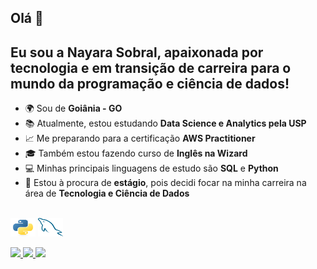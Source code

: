 ## Olá 👋
## Eu sou a Nayara Sobral, apaixonada por tecnologia e em transição de carreira para o mundo da programação e ciência de dados!

- 🌍 Sou de **Goiânia - GO**
- 📚 Atualmente, estou estudando **Data Science e Analytics pela USP**
- 📈 Me preparando para a certificação **AWS Practitioner**
- 🎓 Também estou fazendo curso de **Inglês na Wizard**
- 💻 Minhas principais linguagens de estudo são **SQL** e **Python**
- 🚀 Estou à procura de **estágio**, pois decidi focar na minha carreira na área de **Tecnologia e Ciência de Dados**

<div style="display: inline_block"><br>
  <img align="center" alt="Python" height="30" width="40" src="https://raw.githubusercontent.com/devicons/devicon/master/icons/python/python-original.svg">
  <img align="center" alt="SQL" height="30" width="40" src="https://raw.githubusercontent.com/devicons/devicon/master/icons/mysql/mysql-original.svg">
</div>
<br>

<div>
  <a href="https://https://www.linkedin.com/in/nayara-sobral-270a84279/" target="_blank">
    <img src="https://img.shields.io/badge/-LinkedIn-%230077B5?style=for-the-badge&logo=linkedin&logoColor=white" target="_blank">
  </a>
  <a href="https://www.instagram.com/nayarasobraloficial" target="_blank">
    <img src="https://img.shields.io/badge/-Instagram-%23E4405F?style=for-the-badge&logo=instagram&logoColor=white" target="_blank">
  </a>
  <a href="nayysobrall@gmail.com">
    <img src="https://img.shields.io/badge/Gmail-D14836?style=for-the-badge&logo=gmail&logoColor=white">
  </a>
</div>

